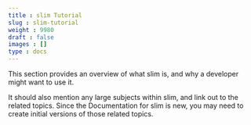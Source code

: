```yaml
---
title : slim Tutorial
slug : slim-tutorial
weight : 9980
draft : false
images : []
type : docs
---
```


This section provides an overview of what slim is, and why a developer might want to use it.

It should also mention any large subjects within slim, and link out to the related topics.  Since the Documentation for slim is new, you may need to create initial versions of those related topics.

